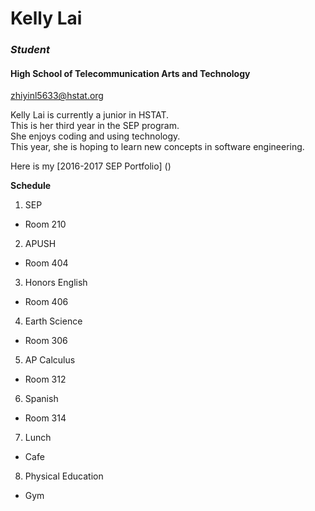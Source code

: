 # Kelly Lai

### _Student_  
#### **High School of Telecommunication Arts and Technology**  
zhiyinl5633@hstat.org

Kelly Lai is currently a junior in HSTAT.   
This is her third year in the SEP program.   
She enjoys coding and using technology.  
This year, she is hoping to learn new concepts in software engineering. 

Here is my [2016-2017 SEP Portfolio] ()

**Schedule**  

1. SEP
 * Room 210 
  
2. APUSH
 * Room 404    
  
3. Honors English
 * Room 406

4. Earth Science
 * Room 306

5. AP Calculus
 * Room 312

6. Spanish
 * Room 314

7. Lunch
 * Cafe

8. Physical Education
 * Gym 